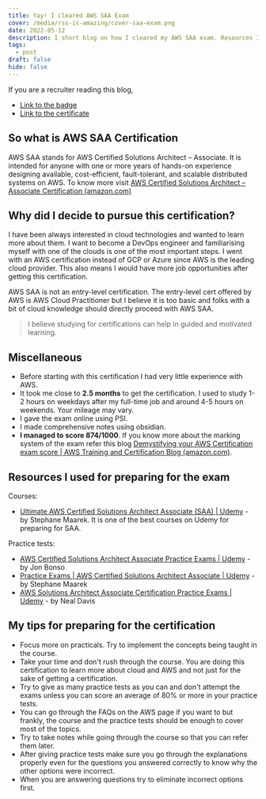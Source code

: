```yaml
---
title: Yay! I cleared AWS SAA Exam
cover: /media/rss-is-amazing/cover-saa-exam.png
date: 2022-05-12
description: I short blog on how I cleared my AWS SAA exam. Resources I used and some tips from my side.
tags:
  - post
draft: false
hide: false
---
```


If you are a recruiter reading this blog,

- [Link to the badge](https://www.credly.com/badges/2d489186-d9ab-4ce7-a047-608d18f34f46/public_url)
- [Link to the certificate](https://drive.google.com/file/d/17itgKdemTspJWG4TjP8s2vMdmCEwCn0C/view?usp=sharing)

## So what is AWS SAA Certification

AWS SAA stands for AWS Certified Solutions Architect – Associate. It is intended for anyone with one or more years of hands-on experience designing available, cost-efficient, fault-tolerant, and scalable distributed systems on AWS. To know more visit [AWS Certified Solutions Architect – Associate Certification (amazon.com)](https://aws.amazon.com/certification/certified-solutions-architect-associate/)

## Why did I decide to pursue this certification?

I have been always interested in cloud technologies and wanted to learn more about them. I want to become a DevOps engineer and familiarising myself with one of the clouds is one of the most important steps. I went with an AWS certification instead of GCP or Azure since AWS is the leading cloud provider. This also means I would have more job opportunities after getting this certification.

AWS SAA is not an entry-level certification. The entry-level cert offered by AWS is AWS Cloud Practitioner but I believe it is too basic and folks with a bit of cloud knowledge should directly proceed with AWS SAA.

> I believe studying for certifications can help in guided and motivated learning.

## Miscellaneous

- Before starting with this certification I had very little experience with AWS.
- It took me close to **2.5 months** to get the certification. I used to study 1-2 hours on weekdays after my full-time job and around 4-5 hours on weekends. Your mileage may vary.
- I gave the exam online using PSI.
- I made comprehensive notes using obsidian.
- **I managed to score 874/1000**. If you know more about the marking system of the exam refer this blog [Demystifying your AWS Certification exam score | AWS Training and Certification Blog (amazon.com)](https://aws.amazon.com/blogs/training-and-certification/demystifying-your-aws-certification-exam-score/).

## Resources I used for preparing for the exam

Courses:

- [Ultimate AWS Certified Solutions Architect Associate (SAA) | Udemy](https://www.udemy.com/course/aws-certified-solutions-architect-associate-saa-c02/) - by Stephane Maarek. It is one of the best courses on Udemy for preparing for SAA.

Practice tests:

- [AWS Certified Solutions Architect Associate Practice Exams | Udemy](https://www.udemy.com/course/aws-certified-solutions-architect-associate-amazon-practice-exams-saa-c03/) - by Jon Bonso
- [Practice Exams | AWS Certified Solutions Architect Associate | Udemy](https://www.udemy.com/course/practice-exams-aws-certified-solutions-architect-associate/) - by Stephane Maarek
- [AWS Solutions Architect Associate Certification Practice Exams | Udemy](https://www.udemy.com/course/aws-certified-solutions-architect-associate-practice-tests-k/) - by Neal Davis

## My tips for preparing for the certification

- Focus more on practicals. Try to implement the concepts being taught in the course.
- Take your time and don't rush through the course. You are doing this certification to learn more about cloud and AWS and not just for the sake of getting a certification.
- Try to give as many practice tests as you can and don't attempt the exams unless you can score an average of 80% or more in your practice tests.
- You can go through the FAQs on the AWS page if you want to but frankly, the course and the practice tests should be enough to cover most of the topics.
- Try to take notes while going through the course so that you can refer them later.
- After giving practice tests make sure you go through the explanations properly even for the questions you answered correctly to know why the other options were incorrect.
- When you are answering questions try to eliminate incorrect options first.
